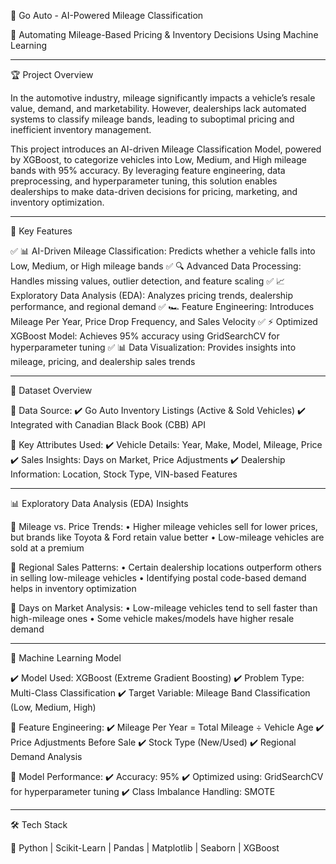 🚗 Go Auto - AI-Powered Mileage Classification

📌 Automating Mileage-Based Pricing & Inventory Decisions Using Machine Learning

------------------------------------------------------------------------------------------------------------------------------------------------------------------------------------

🏆 Project Overview

In the automotive industry, mileage significantly impacts a vehicle’s resale value, demand, and marketability. However, dealerships lack automated systems to classify mileage bands, leading to suboptimal pricing and inefficient inventory management.

This project introduces an AI-driven Mileage Classification Model, powered by XGBoost, to categorize vehicles into Low, Medium, and High mileage bands with 95% accuracy. By leveraging feature engineering, data preprocessing, and hyperparameter tuning, this solution enables dealerships to make data-driven decisions for pricing, marketing, and inventory optimization.

------------------------------------------------------------------------------------------------------------------------------------------------------------------------------------

🚀 Key Features

✅ 📊 AI-Driven Mileage Classification: Predicts whether a vehicle falls into Low, Medium, or High mileage bands
✅ 🔍 Advanced Data Processing: Handles missing values, outlier detection, and feature scaling
✅ 📈 Exploratory Data Analysis (EDA): Analyzes pricing trends, dealership performance, and regional demand
✅ 🏎️ Feature Engineering: Introduces Mileage Per Year, Price Drop Frequency, and Sales Velocity
✅ ⚡ Optimized XGBoost Model: Achieves 95% accuracy using GridSearchCV for hyperparameter tuning
✅ 📊 Data Visualization: Provides insights into mileage, pricing, and dealership sales trends

------------------------------------------------------------------------------------------------------------------------------------------------------------------------------------

📂 Dataset Overview

📌 Data Source:
✔️ Go Auto Inventory Listings (Active & Sold Vehicles)
✔️ Integrated with Canadian Black Book (CBB) API

📌 Key Attributes Used:
✔️ Vehicle Details: Year, Make, Model, Mileage, Price
✔️ Sales Insights: Days on Market, Price Adjustments
✔️ Dealership Information: Location, Stock Type, VIN-based Features

------------------------------------------------------------------------------------------------------------------------------------------------------------------------------------

📊 Exploratory Data Analysis (EDA) Insights

📌 Mileage vs. Price Trends:
	•	Higher mileage vehicles sell for lower prices, but brands like Toyota & Ford retain value better
	•	Low-mileage vehicles are sold at a premium

📌 Regional Sales Patterns:
	•	Certain dealership locations outperform others in selling low-mileage vehicles
	•	Identifying postal code-based demand helps in inventory optimization

📌 Days on Market Analysis:
	•	Low-mileage vehicles tend to sell faster than high-mileage ones
	•	Some vehicle makes/models have higher resale demand

------------------------------------------------------------------------------------------------------------------------------------------------------------------------------------

🤖 Machine Learning Model

✔️ Model Used: XGBoost (Extreme Gradient Boosting)
✔️ Problem Type: Multi-Class Classification
✔️ Target Variable: Mileage Band Classification (Low, Medium, High)

🔹 Feature Engineering:
✔️ Mileage Per Year = Total Mileage ÷ Vehicle Age
✔️ Price Adjustments Before Sale
✔️ Stock Type (New/Used)
✔️ Regional Demand Analysis

🔹 Model Performance:
✔️ Accuracy: 95%
✔️ Optimized using: GridSearchCV for hyperparameter tuning
✔️ Class Imbalance Handling: SMOTE

------------------------------------------------------------------------------------------------------------------------------------------------------------------------------------

🛠 Tech Stack

🚀 Python | Scikit-Learn | Pandas | Matplotlib | Seaborn | XGBoost 
